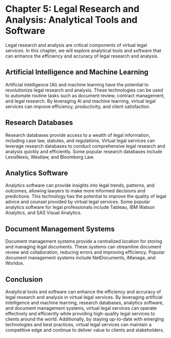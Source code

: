 Chapter 5: Legal Research and Analysis: Analytical Tools and Software
=====================================================================

Legal research and analysis are critical components of virtual legal services. In this chapter, we will explore analytical tools and software that can enhance the efficiency and accuracy of legal research and analysis.

Artificial Intelligence and Machine Learning
--------------------------------------------

Artificial intelligence (AI) and machine learning have the potential to revolutionize legal research and analysis. These technologies can be used to automate routine tasks such as document review, contract management, and legal research. By leveraging AI and machine learning, virtual legal services can improve efficiency, productivity, and client satisfaction.

Research Databases
------------------

Research databases provide access to a wealth of legal information, including case law, statutes, and regulations. Virtual legal services can leverage research databases to conduct comprehensive legal research and analysis quickly and efficiently. Some popular research databases include LexisNexis, Westlaw, and Bloomberg Law.

Analytics Software
------------------

Analytics software can provide insights into legal trends, patterns, and outcomes, allowing lawyers to make more informed decisions and predictions. This technology has the potential to improve the quality of legal advice and counsel provided by virtual legal services. Some popular analytics software for legal professionals include Tableau, IBM Watson Analytics, and SAS Visual Analytics.

Document Management Systems
---------------------------

Document management systems provide a centralized location for storing and managing legal documents. These systems can streamline document review and collaboration, reducing errors and improving efficiency. Popular document management systems include NetDocuments, iManage, and Worldox.

Conclusion
----------

Analytical tools and software can enhance the efficiency and accuracy of legal research and analysis in virtual legal services. By leveraging artificial intelligence and machine learning, research databases, analytics software, and document management systems, virtual legal services can operate effectively and efficiently while providing high-quality legal services to clients around the world. Additionally, by staying up-to-date with emerging technologies and best practices, virtual legal services can maintain a competitive edge and continue to deliver value to clients and stakeholders.
